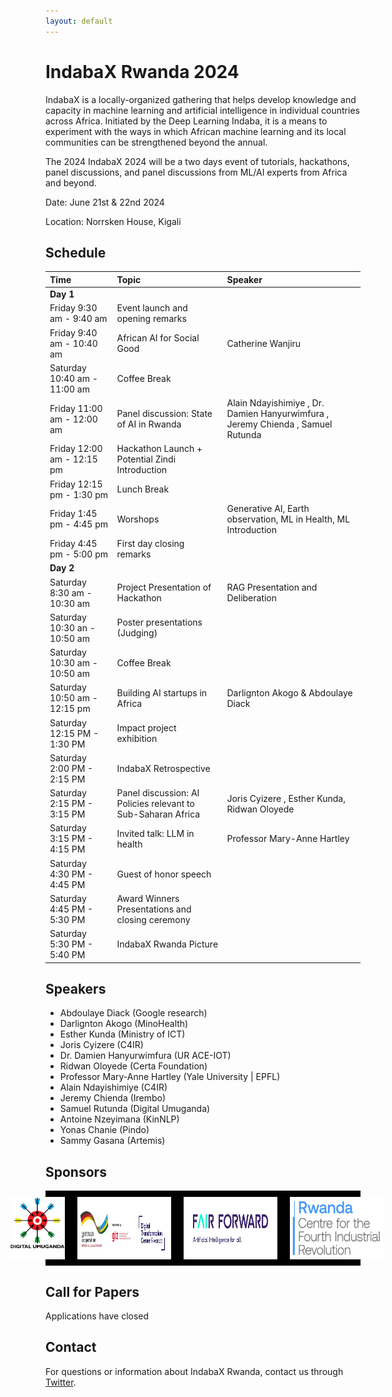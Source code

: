 ```yaml
---
layout: default
---
```

# IndabaX Rwanda 2024

 IndabaX is a locally-organized gathering that helps develop knowledge and capacity in machine learning and artificial intelligence in individual countries across Africa. Initiated by the Deep Learning Indaba, it is a means to experiment with the ways in which African machine learning and its local communities can be strengthened beyond the annual.

The 2024 IndabaX 2024 will be a two days event of tutorials, hackathons, panel discussions, and panel discussions from ML/AI experts from Africa and beyond.

Date: June 21st & 22nd 2024

Location: Norrsken House, Kigali

## Schedule

| Time                         | Topic                                                        | Speaker                                                                                      | 
|:-----------------------------|:-------------------------------------------------------------|:------------------------------------------------------------------------------------|
| **Day 1**                    |                                                              |                                                                                     |
| Friday 9:30 am - 9:40 am     | Event launch and opening remarks                             |                                                                                     |
| Friday 9:40 am - 10:40 am    | African AI for Social Good                                   | Catherine Wanjiru                                                                   |
| Saturday 10:40 am - 11:00 am | Coffee Break                                                 |                                                                                     |
| Friday 11:00 am - 12:00 am   | Panel discussion: State of AI in Rwanda                      | Alain Ndayishimiye ,  Dr. Damien Hanyurwimfura , Jeremy Chienda , Samuel Rutunda| 
| Friday 12:00 am - 12:15 pm   | Hackathon Launch + Potential Zindi Introduction              |                                                                                     |
| Friday 12:15 pm - 1:30 pm    | Lunch Break                                                  |                                                                                             |
| Friday 1:45 pm - 4:45 pm     | Worshops                                                     | Generative AI, Earth observation, ML in Health, ML Introduction                             |
| Friday 4:45 pm - 5:00 pm     | First day closing remarks                                    |                                                                                             |
| **Day 2**                    |                                                              |                                                                                             |
| Saturday 8:30 am - 10:30 am  | Project Presentation of Hackathon                            | RAG Presentation and Deliberation                                                           |
| Saturday 10:30 an - 10:50 am | Poster presentations (Judging)                               |                                                                                             | 
| Saturday 10:30 am - 10:50 am | Coffee Break                                                 |                                                                                             |
| Saturday 10:50 am - 12:15 pm | Building AI startups in Africa                               | Darlignton Akogo & Abdoulaye Diack                                                          | 
| Saturday 12:15 PM - 1:30 PM  | Impact project exhibition                                    |                                                                                             |  
| Saturday 2:00 PM - 2:15 PM   | IndabaX Retrospective                                        |                                                                                             |
| Saturday 2:15 PM - 3:15 PM   | Panel discussion: AI Policies relevant to Sub-Saharan Africa | Joris Cyizere , Esther Kunda, Ridwan Oloyede                                                |
| Saturday 3:15 PM - 4:15 PM   | Invited talk: LLM in health                                  | Professor Mary-Anne Hartley                                                                 | 
| Saturday 4:30 PM - 4:45 PM   | Guest of honor speech                                        |                                                                                             | 
| Saturday 4:45 PM - 5:30 PM   |  Award Winners Presentations and closing ceremony            |                                                                                             |
| Saturday 5:30 PM - 5:40 PM   | IndabaX Rwanda Picture                                       |                                                                                             |



## Speakers

- Abdoulaye Diack (Google research)
- Darlignton Akogo (MinoHealth)
- Esther Kunda (Ministry of ICT)
- Joris Cyizere (C4IR)
-  Dr. Damien Hanyurwimfura (UR ACE-IOT)
- Ridwan Oloyede (Certa Foundation)
- Professor Mary-Anne Hartley (Yale University \| EPFL)
- Alain Ndayishimiye  (C4IR)
- Jeremy Chienda (Irembo)
- Samuel Rutunda (Digital Umuganda)
- Antoine Nzeyimana (KinNLP)
- Yonas Chanie (Pindo)
- Sammy Gasana (Artemis)

<style>
.speaker {
  display: inline-block;
  width: 30%;
  margin: 20px 3% 20px 0;
  text-align: center;
}
.speaker img {
  display: block;
  margin: 0 auto;
  width: 100%;
  max-width: 200px;
  border-radius: 50%;
}
.speaker h3 {
  margin: 10px 0 0 0;
  color: #ff0000; /* replace with desired color */
}

.sponsor-logos {
  display: flex;
  justify-content: center;
  align-items: center;
  padding: 10px;
  background-color: #000000;
  margin-bottom: 20px;
  text-align: center;
}

.sponsor-logos img {
  margin-right: 20px;
}


</style>

<!-- <div class="speaker">
  <img src="./speakers/chris.jpg" alt="Speaker Name">
  <h3> Chris Fourie </h3>
</div>

<!-- <h3><a href="https://example.com">Speaker Name</a></h3> -->

<!-- <div class="speaker">
  <img src="./speakers/vukosi.jpg" alt="Speaker Name">
  <h3> Vukosi Marivate </h3>
</div>

<div class="speaker" style="margin-right: 0;">
  <img src="speakers/sam.jpg" alt="Speaker Name">
  <h3> Samuel Rutunda </h3>
</div>

<div class="speaker">
  <img src="./speakers/isaac.jpg" alt="Speaker Name">
  <h3>Isaac Manzi</h3>
</div>

<div class="speaker">
  <img src="./speakers/sara.jpg">
  <h3> Sara Hooker </h3>
</div>

<div class="speaker" style="margin-right: 0;">
  <img src="./speakers/kathleen.jpg" alt="Speaker Name">
  <h3> Kathleen Siminyu </h3>
</div> -->

## Sponsors

<div class="sponsor-logos">
  <img src="./static/DU.png" alt="Digital Umuganda" width="150" height="100">
  <img src="./static/GIZ.jpeg" alt="Digital transformation Center" width="150" height="100">
  <img src="./static/Fair-forward.jpeg" alt="Fair Forward" width="150" height="100">
  <img src="./static/C4IR.jpeg" alt="Center for the forth industrial revolution" width="150" height="100">
</div>

## Call for Papers

Applications have closed
      
## Contact

For questions or information about IndabaX Rwanda, contact us through [Twitter](https://twitter.com/IndabaXRwanda).
